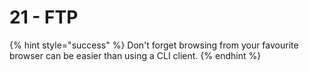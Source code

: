 # 21 - FTP

{% hint style="success" %}
Don't forget browsing from your favourite browser can be easier than using a CLI client.
{% endhint %}




